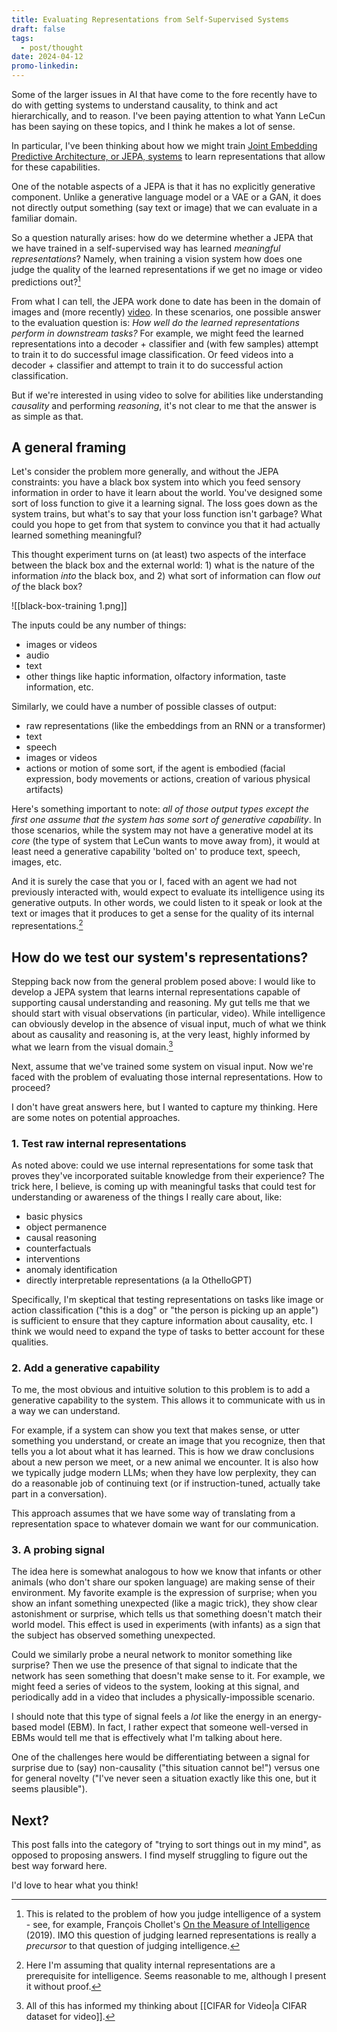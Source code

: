 ```yaml
---
title: Evaluating Representations from Self-Supervised Systems
draft: false
tags:
  - post/thought
date: 2024-04-12
promo-linkedin:
---
```

Some of the larger issues in AI that have come to the fore recently have to do with getting systems to understand causality, to think and act hierarchically, and to reason. I've been paying attention to what Yann LeCun has been saying on these topics, and I think he makes a lot of sense.

In particular, I've been thinking about how we might train [Joint Embedding Predictive Architecture, or JEPA, systems](https://openreview.net/forum?id=BZ5a1r-kVsf) to learn representations that allow for these capabilities.

One of the notable aspects of a JEPA is that it has no explicitly generative component. Unlike a generative language model or a VAE or a GAN, it does not directly output something (say text or image) that we can evaluate in a familiar domain.

So a question naturally arises: how do we determine whether a JEPA that we have trained in a self-supervised way has learned *meaningful representations*?  Namely, when training a vision system how does one judge the quality of the learned representations if we get no image or video predictions out?[^1]

From what I can tell, the JEPA work done to date has been in the domain of images and (more recently) [video](https://ai.meta.com/blog/v-jepa-yann-lecun-ai-model-video-joint-embedding-predictive-architecture/). In these scenarios, one possible answer to the evaluation question is: *How well do the learned representations perform in downstream tasks?* For example, we might feed the learned representations into a decoder + classifier and (with few samples) attempt to train it to do successful image classification. Or feed videos into a decoder + classifier and attempt to train it to do successful action classification.

But if we're interested in using video to solve for abilities like understanding *causality* and performing *reasoning*, it's not clear to me that the answer is as simple as that.

## A general framing

Let's consider the problem more generally, and without the JEPA constraints: you have a black box system into which you feed sensory information in order to have it learn about the world. You've designed some sort of loss function to give it a learning signal. The loss goes down as the system trains, but what's to say that your loss function isn't garbage? What could you hope to get from that system to convince you that it had actually learned something meaningful?

This thought experiment turns on (at least) two aspects of the interface between the black box and the external world: 1) what is the nature of the information *into* the black box, and 2) what sort of information can flow *out of* the black box?

![[black-box-training 1.png]]

The inputs could be any number of things:
- images or videos
- audio
- text
- other things like haptic information, olfactory information, taste information, etc.

Similarly, we could have a number of possible classes of output:
- raw representations (like the embeddings from an RNN or a transformer)
- text
- speech
- images or videos
- actions or motion of some sort, if the agent is embodied (facial expression, body movements or actions, creation of various physical artifacts)

Here's something important to note: *all of those output types except the first one assume that the system has some sort of generative capability*. In those scenarios, while the system may not have a generative model at its *core* (the type of system that LeCun wants to move away from), it would at least need a generative capability 'bolted on' to produce text, speech, images, etc.

And it is surely the case that you or I, faced with an agent we had not previously interacted with, would expect to evaluate its intelligence using its generative outputs. In other words, we could listen to it speak or look at the text or images that it produces to get a sense for the quality of its internal representations.[^2]

## How do we test our system's representations?

Stepping back now from the general problem posed above: I would like to develop a JEPA system that learns internal representations capable of supporting causal understanding and reasoning. My gut tells me that we should start with visual observations (in particular, video). While intelligence can obviously develop in the absence of visual input, much of what we think about as causality and reasoning is, at the very least, highly informed by what we learn from the visual domain.[^3]

Next, assume that we've trained some system on visual input. Now we're faced with the problem of evaluating those internal representations. How to proceed?

I don't have great answers here, but I wanted to capture my thinking. Here are some notes on potential approaches.

### 1. Test raw internal representations

As noted above: could we use internal representations for some task that proves they've incorporated suitable knowledge from their experience? The trick here, I believe, is coming up with meaningful tasks that could test for understanding or awareness of the things I really care about, like:
- basic physics
- object permanence
- causal reasoning
- counterfactuals
- interventions
- anomaly identification
- directly interpretable representations (a la OthelloGPT)

Specifically, I'm skeptical that testing representations on tasks like image or action classification ("this is a dog" or "the person is picking up an apple") is sufficient to ensure that they capture information about causality, etc. I think we would need to expand the type of tasks to better account for these qualities.

### 2. Add a generative capability

To me, the most obvious and intuitive solution to this problem is to add a generative capability to the system. This allows it to communicate with us in a way we can understand.

For example, if a system can show you text that makes sense, or utter something you understand, or create an image that you recognize, then that tells you a lot about what it has learned. This is how we draw conclusions about a new person we meet, or a new animal we encounter. It is also how we typically judge modern LLMs; when they have low perplexity, they can do a reasonable job of continuing text (or if instruction-tuned, actually take part in a conversation).

This approach assumes that we have some way of translating from a representation space to whatever domain we want for our communication.

### 3. A probing signal

The idea here is somewhat analogous to how we know that infants or other animals (who don't share our spoken language) are making sense of their environment. My favorite example is the expression of surprise; when you show an infant something unexpected (like a magic trick), they show clear astonishment or surprise, which tells us that something doesn't match their world model. This effect is used in experiments (with infants) as a sign that the subject has observed something unexpected.

Could we similarly probe a neural network to monitor something like surprise? Then we use the presence of that signal to indicate that the network has seen something that doesn't make sense to it. For example, we might feed a series of videos to the system, looking at this signal, and periodically add in a video that includes a physically-impossible scenario.

I should note that this type of signal feels a *lot* like the energy in an energy-based model (EBM). In fact, I rather expect that someone well-versed in EBMs would tell me that is effectively what I'm talking about here.

One of the challenges here would be differentiating between a signal for surprise due to (say) non-causality ("this situation cannot be!") versus one for general novelty ("I've never seen a situation exactly like this one, but it seems plausible").

## Next?

This post falls into the category of "trying to sort things out in my mind", as opposed to proposing answers. I find myself struggling to figure out the best way forward here.

I'd love to hear what you think!


[^1]: This is related to the problem of how you judge intelligence of a system - see, for example, François Chollet's [On the Measure of Intelligence](https://arxiv.org/abs/1911.01547) (2019). IMO this question of judging learned representations is really a *precursor* to that question of judging intelligence.

[^2]: Here I'm assuming that quality internal representations are a prerequisite for intelligence. Seems reasonable to me, although I present it without proof.

[^3]: All of this has informed my thinking about [[CIFAR for Video|a CIFAR dataset for video]].
